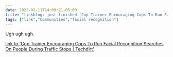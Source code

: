 ```yaml
---
date: 2022-02-11T14:09:21-05:00
title: "linkblog: just finished 'Cop Trainer Encouraging Cops To Run Facial Recognition Searches On People During Traffic Stops | Techdirt'"
tags: ["link","Communities","facial recognition"]
---
```

Ugh ugh ugh.
 
[link to 'Cop Trainer Encouraging Cops To Run Facial Recognition Searches On People During Traffic Stops | Techdirt'](https://www.techdirt.com/articles/20220206/11255548424/cop-trainer-encouraging-cops-to-run-facial-recognition-searches-people-during-traffic-stops.shtml)
